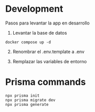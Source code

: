 # Development
Pasos para levantar la app en desarrollo

1. Levantar la base de datos
```
docker compose up -d
```

2. Renombrar el .env.template a .env

3. Remplazar las variables de entorno

# Prisma commands
```
npx prisma init
npx prisma migrate dev
npx prisma generate
```